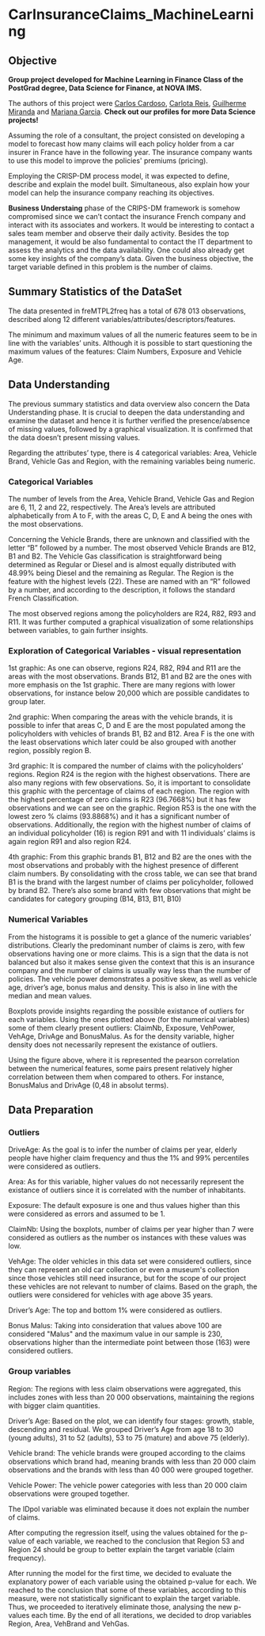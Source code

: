 # CarInsuranceClaims_MachineLearning
## Objective
**Group project developed for Machine Learning in Finance Class of the PostGrad degree, Data Science for Finance, at NOVA IMS.**

The authors of this project were [Carlos Cardoso](https://github.com/CarlosBRDR), [Carlota Reis](https://github.com/CBCR5), [Guilherme Miranda](https://github.com/guidmiranda) and [Mariana Garcia](https://github.com/MCLFG). **Check out our profiles for more Data Science projects!**

Assuming the role of a consultant, the project consisted on developing a model to forecast how many claims will each policy holder from a car insurer in France have in the following year. The insurance company wants to use this model to improve the policies' premiums (pricing).

Employing the CRISP-DM process model, it was expected to define, describe and explain the model built. Simultaneous, also explain how your model can help the insurance company reaching its objectives.

**Business Understaing** 
phase of the CRIPS-DM framework is somehow compromised since we can’t contact the insurance French company and interact with its associates and workers. It would be interesting to contact a sales team member and observe their daily activity. Besides the top management, it would be also fundamental to contact the IT department to assess the analytics and the data availability. One could also already get some key insights of the company’s data. Given the business objective, the target variable defined in this problem is the number of claims.

## Summary Statistics of the DataSet
The data presented in freMTPL2freq has a total of 678 013 observations, described along 12 different variables/attributes/descriptors/features.

The minimum and maximum values of all the numeric features seem to be in line with the variables’ units. Although it is possible to start questioning the maximum values of the features: Claim Numbers, Exposure and Vehicle Age.

## Data Understanding
The previous summary statistics and data overview also concern the Data Understanding phase. It is crucial to deepen the data understanding and examine the dataset and hence it is further verified the presence/absence of missing values, followed by a graphical visualization. It is confirmed that the data doesn’t present missing values.

Regarding the attributes’ type, there is 4 categorical variables: Area, Vehicle Brand, Vehicle Gas and Region, with the remaining variables being numeric.

### Categorical Variables
The number of levels from the Area, Vehicle Brand, Vehicle Gas and Region are 6, 11, 2 and 22, respectively. The Area’s levels are attributed alphabetically from A to F, with the areas C, D, E and A being the ones with the most observations. 

Concerning the Vehicle Brands, there are unknown and classified with the letter “B” followed by a number. The most observed Vehicle Brands are B12, B1 and B2. The Vehicle Gas classification is straightforward being determined as Regular or Diesel and is almost equally distributed with 48.99% being Diesel and the remaining as Regular. The Region is the feature with the highest levels (22). These are named with an “R” followed by a number, and according to the description, it follows the standard French Classification. 

The most observed regions among the policyholders are R24, R82, R93 and R11. It was further computed a graphical visualization of some relationships between variables, to gain further insights.

### Exploration of Categorical Variables - visual representation
1st graphic: As one can observe, regions R24, R82, R94 and R11 are the areas with the most observations. Brands B12, B1 and B2 are the ones with more emphasis on the 1st graphic. There are many regions with lower observations, for instance below 20,000 which are possible candidates to group later.

2nd graphic: When comparing the areas with the vehicle brands, it is possible to infer that areas C, D and E are the most populated among the policyholders with vehicles of brands B1, B2 and B12. Area F is the one with the least observations which later could be also grouped with another region, possibly region B.

3rd graphic: It is compared the number of claims with the policyholders’ regions. Region R24 is the region with the highest observations. There are also many regions with few observations. So, it is important to consolidate this graphic with the percentage of claims of each region. The region with the highest percentage of zero claims is R23 (96.7668%) but it has few observations and we can see on the graphic. Region R53 is the one with the lowest zero % claims (93.8868%) and it has a significant number of observations. Additionally, the region with the highest number of claims of an individual policyholder (16) is region R91 and with 11 individuals’ claims is again region R91 and also region R24.

4th graphic: From this graphic brands B1, B12 and B2 are the ones with the most observations and probably with the highest presence of different claim numbers. By consolidating with the cross table, we can see that brand B1 is the brand with the largest number of claims per policyholder, followed by brand B2. There’s also some brand with few observations that might be candidates for category grouping (B14, B13, B11, B10)

### Numerical Variables
From the histograms it is possible to get a glance of the numeric variables’ distributions. Clearly the predominant number of claims is zero, with few observations having one or more claims. This is a sign that the data is not balanced but also it makes sense given the context that this is an insurance company and the number of claims is usually way less than the number of policies. The vehicle power demonstrates a positive skew, as well as vehicle age, driver’s age, bonus malus and density. This is also in line with the median and mean values.

Boxplots provide insights regarding the possible existance of outliers for each variables. Using the ones plotted above (for the numerical variables) some of them clearly present outliers: ClaimNb, Exposure, VehPower, VehAge, DrivAge and BonusMalus. As for the density variable, higher density does not necessarily represent the existance of outliers.

Using the figure above, where it is represented the pearson correlation between the numerical features, some pairs present relatively higher correlation between them when compared to others. For instance, BonusMalus and DrivAge (0,48 in absolut terms).

## Data Preparation
### Outliers
DriveAge: As the goal is to infer the number of claims per year, elderly people have higher claim frequency and thus the 1% and 99% percentiles were considered as outliers.

Area: As for this variable, higher values do not necessarily represent the existance of outliers since it is correlated with the number of inhabitants.

Exposure: The default exposure is one and thus values higher than this were considered as errors and assumed to be 1.

ClaimNb: Using the boxplots, number of claims per year higher than 7 were considered as outliers as the number os instances with these values was low.

VehAge: The older vehicles in this data set were considered outliers, since they can represent an old car collection or even a museum's collection since those vehicles still need insurance, but for the scope of our project these vehicles are not relevant to number of claims. Based on the graph, the outliers were considered for vehicles with age above 35 years.

Driver’s Age: The top and bottom 1% were considered as outliers.

Bonus Malus: Taking into consideration that values above 100 are considered "Malus" and the maximum value in our sample is 230, observations higher than the intermediate point between those (163) were considered outliers.

### Group variables
Region: The regions with less claim observations were aggregated, this includes zones with less than 20 000 observations, maintaining the regions with bigger claim quantities.

Driver’s Age: Based on the plot, we can identify four stages: growth, stable, descending and residual. We grouped Driver’s Age from age 18 to 30 (young adults), 31 to 52 (adults), 53 to 75 (mature) and above 75 (elderly).

Vehicle brand: The vehicle brands were grouped according to the claims observations which brand had, meaning brands with less than 20 000 claim observations and the brands with less than 40 000 were grouped together.

Vehicle Power: The vehicle power categories with less than 20 000 claim observations were grouped together.

The IDpol variable was eliminated because it does not explain the number of claims.

After computing the regression itself, using the values obtained for the p-value of each variable, we reached to the conclusion that Region 53 and Region 24 should be group to better explain the target variable (claim frequency).

After running the model for the first time, we decided to evaluate the explanatory power of each variable using the obtained p-value for each. We reached to the conclusion that some of these variables, according to this measure, were not statistically significant to explain the target variable. Thus, we proceeded to iteratively eliminate those, analysing the new p-values each time. By the end of all iterations, we decided to drop variables Region, Area, VehBrand and VehGas.

